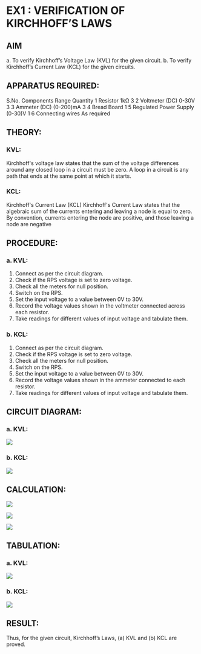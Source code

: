 # EX1 :	VERIFICATION OF KIRCHHOFF’S LAWS
## AIM
a.   To verify Kirchhoff’s Voltage Law (KVL) for the given circuit. 
b.   To verify Kirchhoff’s Current Law (KCL) for the given circuits.

## APPARATUS REQUIRED:
S.No.	Components	Range	Quantity
1	Resistor	1kΩ	3
2	Voltmeter (DC)	0-30V	3
3	Ammeter (DC)	(0-200)mA	3
4	Bread Board		1
5	Regulated Power Supply	(0-30)V	1
6	Connecting wires		As required

## THEORY:
### KVL: 
Kirchhoff's voltage law states that the sum of the voltage differences around any closed loop in a circuit must be zero. A loop in a circuit is any path that ends at the same point at which it starts.
### KCL:
Kirchhoff's Current Law (KCL) Kirchhoff's Current Law states that the algebraic sum of the currents entering and leaving a node is equal to zero. By convention, currents entering the node are positive, and those leaving a node are negative


## PROCEDURE:
### a.   KVL:
1.   Connect as per the circuit diagram.
2.   Check if the RPS voltage is set to zero voltage.
3.   Check all the meters for null position.
4.   Switch on the RPS.
5.   Set the input voltage to a value between 0V to 30V.
6.   Record the voltage values shown in the voltmeter connected across each resistor.
7.   Take readings for different values of input voltage and tabulate them.


### b.  KCL:
1.   Connect as per the circuit diagram.
2.   Check if the RPS voltage is set to zero voltage.
3.   Check all the meters for null position.
4.   Switch on the RPS.
5.   Set the input voltage to a value between 0V to 30V.
6.   Record the voltage values shown in the ammeter connected to each resistor.
7.   Take readings for different values of input voltage and tabulate them. 
## CIRCUIT DIAGRAM:

### a.   KVL:
 
![](KCL.jpeg)

### b.  KCL:
 
![](KVL.jpeg)

## CALCULATION:

 
![](cal%201.jpeg)

![](cal%202.jpeg)

![](cal%203.jpeg)

## TABULATION:

### a.   KVL:
 
![](tab%20kvl.jpeg)

### b.  KCL:

![](tab%20kcl.jpeg)

## RESULT:

Thus, for the given circuit, Kirchhoff’s Laws, (a) KVL and (b) KCL are proved.
